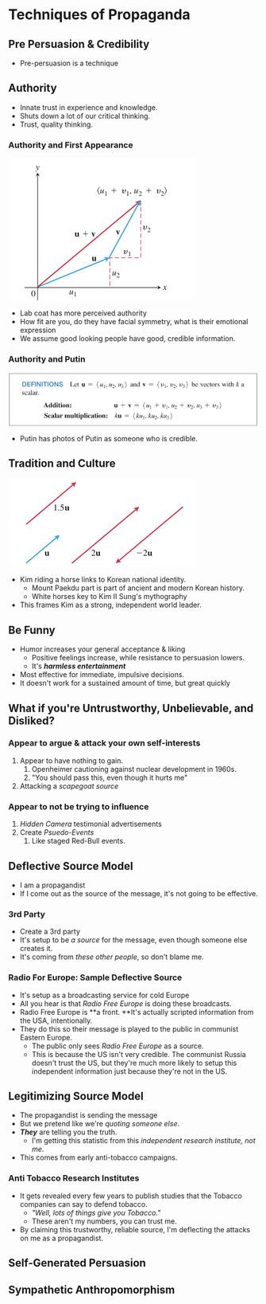 # Techniques of Propaganda

## Pre Persuasion & Credibility

* Pre-persuasion is a technique

## Authority

* Innate trust in experience and knowledge.
* Shuts down a lot of our critical thinking.
* Trust, quality thinking.

### Authority and First Appearance

![](<../../.gitbook/assets/image (229).png>)

* Lab coat has more perceived authority
* How fit are you, do they have facial symmetry, what is their emotional expression
* We assume good looking people have good, credible information.

### Authority and Putin

![](<../../.gitbook/assets/image (228).png>)

* Putin has photos of Putin as someone who is credible.

## Tradition and Culture

![Kim Jong Un Riding](<../../.gitbook/assets/image (230).png>)

* Kim riding a horse links to Korean national identity.
  * Mount Paekdu part is part of ancient and modern Korean history.
  * White horses key to Kim II Sung's mythography
* This frames Kim as a strong, independent world leader.

## Be Funny

* Humor increases your general acceptance & liking
  * Positive feelings increase, while resistance to persuasion lowers.
  * It's _**harmless entertainment**_
* Most effective for immediate, impulsive decisions.
* It doesn't work for a sustained amount of time, but great quickly

## What if you're Untrustworthy, Unbelievable, and Disliked?

### Appear to argue & attack your own self-interests

1. Appear to have nothing to gain.
   1. Openheimer cautioning against nuclear development in 1960s.
   2. "You should pass this, even though it hurts me"
2. Attacking a _scapegoat source_

### Appear to not be trying to influence

1. _Hidden Camera_ testimonial advertisements
2. Create _Psuedo-Events_
   1. Like staged Red-Bull events.

## Deflective Source Model

* I am a propagandist
* If I come out as the source of the message, it's not going to be effective.

### 3rd Party

* Create a 3rd party
* It's setup to be _a source_ for the message, even though someone else creates it.
* It's coming from _these other people_, so don't blame me.

### Radio For Europe: Sample Deflective Source

* It's setup as a broadcasting service for cold Europe
* All you hear is that _Radio Free Europe_ is doing these broadcasts.
* Radio Free Europe is **a front. **It's actually scripted information from the USA, intentionally.
* They do this so their message is played to the public in communist Eastern Europe.
  * The public only sees _Radio Free Europe_ as a source.
  * This is because the US isn't very credible. The communist Russia doesn't trust the US, but they're much more likely to setup this independent information just because they're not in the US.

## Legitimizing Source Model

* The propagandist is sending the message
* But we pretend like we're _quoting someone else_.
* _**They**_ are telling you the truth.
  * I'm getting this statistic from this _independent research institute, not me._
* This comes from early anti-tobacco campaigns.

### Anti Tobacco Research Institutes

* It gets revealed every few years to publish studies that the Tobacco companies can say to defend tobacco.
  * _"Well, lots of things give you Tobacco."_
  * These aren't my numbers, you can trust me.
* By claiming this trustworthy, reliable source, I'm deflecting the attacks on me as a propagandist. 

## Self-Generated Persuasion

## Sympathetic Anthropomorphism


